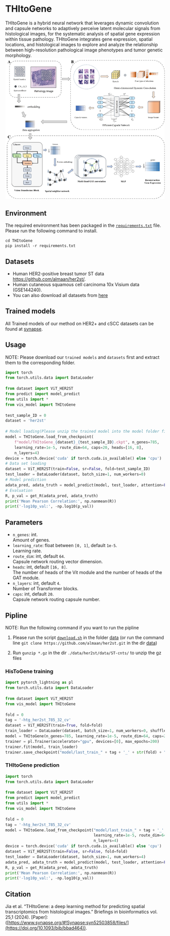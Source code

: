 # THItoGene

THItoGene is a hybrid neural network that leverages dynamic convolution and capsule networks to adaptively perceive
latent molecular signals from histological images, for the systematic analysis of spatial gene expression within tissue
pathology. THItoGene integrates gene expression, spatial locations, and histological images to explore and analyze the
relationship between high-resolution pathological image phenotypes and tumor genetic morphology.  
![workflow](./workflow.png)

## Environment

The required environment has been packaged in the [`requirements.txt`](./requirements.txt) file.    
Please run the following command to install.

```commandline
cd THItoGene
pip install -r requirements.txt
```

## Datasets

- Human HER2-positive breast tumor ST data https://github.com/almaan/her2st/.
- Human cutaneous squamous cell carcinoma 10x Visium data (GSE144240).
- You can also download all datasets from [here](https://www.synapse.org/#!Synapse:syn52503858/files/)

## Trained models

All Trained models of our method on HER2+ and cSCC datasets can be found
at [synapse](https://www.synapse.org/#!Synapse:syn52503858/files/).

## Usage

NOTE: Please download our `trained models` and `datasets` first and extract them to the corresponding folder.

```python
import torch
from torch.utils.data import DataLoader

from dataset import ViT_HER2ST
from predict import model_predict
from utils import *
from vis_model import THItoGene

test_sample_ID = 0
dataset = 'her2st'

# Model loading(Please unzip the trained model into the model folder first)
model = THItoGene.load_from_checkpoint(
    f"model/THItoGene_{dataset}_{test_sample_ID}.ckpt", n_genes=785,
    learning_rate=1e-5, route_dim=64, caps=20, heads=[16, 8],
    n_layers=4)
device = torch.device('cuda' if torch.cuda.is_available() else 'cpu')
# Data set loading
dataset = ViT_HER2ST(train=False, sr=False, fold=test_sample_ID)
test_loader = DataLoader(dataset, batch_size=1, num_workers=0)
# Model prediction
adata_pred, adata_truth = model_predict(model, test_loader, attention=False, device=device)
# Evaluation
R, p_val = get_R(adata_pred, adata_truth)
print('Mean Pearson Correlation:', np.nanmean(R))
print('-log10p_val:', -np.log10(p_val))
```

## Parameters

- `n_genes`: int.  
  Amount of genes.
- `learning_rate`: float between `[0, 1]`, default `1e-5`.  
  Learning rate.
- `route_dim`: int, default `64`.  
  Capsule network routing vector dimension.
- `heads`: int, default `[16, 8]`.  
  The number of heads of the Vit module and the number of heads of the GAT module.
- `n_layers`: int, default `4`.  
  Number of Transformer blocks.
- `caps`: int, default `20`.  
  Capsule network routing capsule number.

## Pipline

NOTE: Run the following command if you want to run the pipline

1. Please run the script [`download.sh`](./data/download.sh) in the folder [data](./data)
   (or run the command line `git clone https://github.com/almaan/her2st.git` in the
   dir [data](./data))

2. Run `gunzip *.gz` in the dir `./data/her2st/data/ST-cnts/` to unzip the gz files

### HisToGene training

```python
import pytorch_lightning as pl
from torch.utils.data import DataLoader

from dataset import ViT_HER2ST
from vis_model import THItoGene

fold = 0
tag = '-htg_her2st_785_32_cv'
dataset = ViT_HER2ST(train=True, fold=fold)
train_loader = DataLoader(dataset, batch_size=1, num_workers=0, shuffle=True)
model = THItoGene(n_genes=785, learning_rate=1e-5, route_dim=64, caps=20, heads=[16, 8], n_layers=4)
trainer = pl.Trainer(accelerator="gpu", devices=[0], max_epochs=200)
trainer.fit(model, train_loader)
trainer.save_checkpoint("model/last_train_" + tag + '_' + str(fold) + ".ckpt")
```

### THItoGene prediction

```python
import torch
from torch.utils.data import DataLoader

from dataset import ViT_HER2ST
from predict import model_predict
from utils import *
from vis_model import THItoGene

fold = 0
tag = '-htg_her2st_785_32_cv'
model = THItoGene.load_from_checkpoint("model/last_train_" + tag + '_' + str(fold) + ".ckpt", n_genes=785,
                                       learning_rate=1e-5, route_dim=64, caps=20, heads=[16, 8],
                                       n_layers=4)
device = torch.device('cuda' if torch.cuda.is_available() else 'cpu')
dataset = ViT_HER2ST(train=False, sr=False, fold=fold)
test_loader = DataLoader(dataset, batch_size=1, num_workers=4)
adata_pred, adata_truth = model_predict(model, test_loader, attention=False, device=device)
R, p_val = get_R(adata_pred, adata_truth)
print('Mean Pearson Correlation:', np.nanmean(R))
print('-log10p_val:', -np.log10(p_val))
```

## Citation
Jia et al. “THItoGene: a deep learning method for predicting spatial transcriptomics from histological images.” Briefings in bioinformatics vol. 25,1 (2024). [Paper]:([https://www.synapse.org/#!Synapse:syn52503858/files/](https://doi.org/10.1093/bib/bbad464)).
